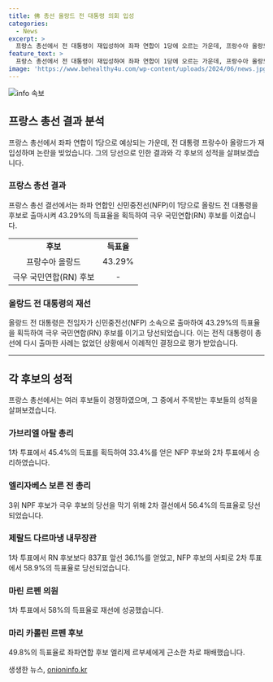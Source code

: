 ```yaml
---
title: 佛 총선 올랑드 전 대통령 의회 입성
categories:
  - News
excerpt: >
  프랑스 총선에서 전 대통령이 재입성하여 좌파 연합이 1당에 오르는 가운데, 프랑수아 올랑드는 예외적으로 당선됐다. 이는 극우파의 위협에 대한 대응으로, 전직 대통령이 총선에 출마한 이례적인 결정으로 평가되었다. 또한, 다른 주요 인물들도 성공적인 재선을 이루었으며, 좌파 연합의 승리가 예상된다.
feature_text: >
  프랑스 총선에서 전 대통령이 재입성하여 좌파 연합이 1당에 오르는 가운데, 프랑수아 올랑드는 예외적으로 당선됐다. 이는 극우파의 위협에 대한 대응으로, 전직 대통령이 총선에 출마한 이례적인 결정으로 평가되었다. 또한, 다른 주요 인물들도 성공적인 재선을 이루었으며, 좌파 연합의 승리가 예상된다.
image: 'https://www.behealthy4u.com/wp-content/uploads/2024/06/news.jpg'
---
```


<p><img src="https://www.behealthy4u.com/wp-content/uploads/2024/06/news.jpg" alt="info 속보" /></p>

<h2 data-ke-size="size26">프랑스 총선 결과 분석</h2>

<p data-ke-size="size16">프랑스 총선에서 좌파 연합이 1당으로 예상되는 가운데, 전 대통령 프랑수아 올랑드가 재입성하며 논란을 빚었습니다. 그의 당선으로 인한 결과와 각 후보의 성적을 살펴보겠습니다.</p>

<h3>프랑스 총선 결과</h3>

<p data-ke-size="size16">프랑스 총선 결선에서는 좌파 연합인 신민중전선(NFP)이 1당으로 올랑드 전 대통령을 후보로 출마시켜 43.29%의 득표율을 획득하여 극우 국민연합(RN) 후보를 이겼습니다.</p>

<table>
    <tr>
        <td style="text-align: center; height: 17px;"><b>후보</b></td>
        <td style="text-align: center; height: 17px;"><b>득표율</b></td>
    </tr>
    <tr>
        <td style="text-align: center; height: 17px;">프랑수아 올랑드</td>
        <td style="text-align: center; height: 17px;">43.29%</td>
    </tr>
    <tr>
        <td style="text-align: center; height: 17px;">극우 국민연합(RN) 후보</td>
        <td style="text-align: center; height: 17px;">-</td>
    </tr>
</table>

<h3>올랑드 전 대통령의 재선</h3>

<p data-ke-size="size16">올랑드 전 대통령은 전임자가 신민중전선(NFP) 소속으로 출마하여 43.29%의 득표율을 획득하여 극우 국민연합(RN) 후보를 이기고 당선되었습니다. 이는 전직 대통령이 총선에 다시 출마한 사례는 없었던 상황에서 이례적인 결정으로 평가 받았습니다.</p>

<hr>

<h2 data-ke-size="size26">각 후보의 성적</h2>

<p data-ke-size="size16">프랑스 총선에서는 여러 후보들이 경쟁하였으며, 그 중에서 주목받는 후보들의 성적을 살펴보겠습니다.</p>

<h3>가브리엘 아탈 총리</h3>

<p data-ke-size="size16">1차 투표에서 45.4%의 득표를 획득하여 33.4%를 얻은 NFP 후보와 2차 투표에서 승리하였습니다.</p>

<h3>엘리자베스 보른 전 총리</h3>

<p data-ke-size="size16">3위 NPF 후보가 극우 후보의 당선을 막기 위해 2차 결선에서 56.4%의 득표율로 당선되었습니다.</p>

<h3>제랄드 다르마냉 내무장관</h3>

<p data-ke-size="size16">1차 투표에서 RN 후보보다 837표 앞선 36.1%를 얻었고, NFP 후보의 사퇴로 2차 투표에서 58.9%의 득표율로 당선되었습니다.</p>

<h3>마린 르펜 의원</h3>

<p data-ke-size="size16">1차 투표에서 58%의 득표율로 재선에 성공했습니다.</p>

<h3>마리 카롤린 르펜 후보</h3>

<p data-ke-size="size16">49.8%의 득표율로 좌파연합 후보 엘리제 르부셰에게 근소한 차로 패배했습니다.</p>
생생한 뉴스, <a href="https://onioninfo.kr" rel="dofollow">onioninfo.kr</a>


